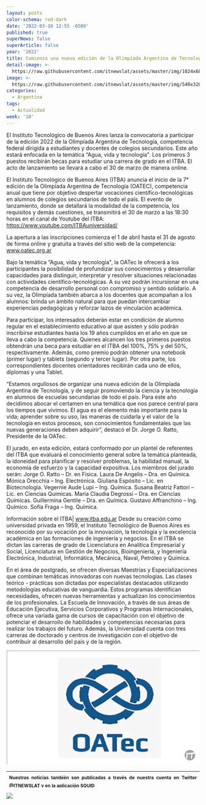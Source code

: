 ```yaml
---
layout: posts
color-schema: red-dark
date: '2022-03-10 12:55 -0500'
published: true
superNews: false
superArticle: false
year: '2022'
title: Comienza una nueva edición de la Olimpíada Argentina de Tecnología (OATec)
detail-image: >-
  https://raw.githubusercontent.com/itnewslat/assets/master/img/1024x680/oatec-g.jpg
image: >-
  https://raw.githubusercontent.com/itnewslat/assets/master/img/540x320/oatec-p.jpg
categories:
  - Argentina
tags:
  - Actualidad
week: '10'
---
```

El Instituto Tecnológico de Buenos Aires lanza la convocatoria a participar de la edición 2022 de la Olimpíada Argentina de Tecnología, competencia federal dirigida a estudiantes y docentes de colegios secundarios. Este año estará enfocada en la temática “Agua, vida y tecnología". Los primeros 3 puestos recibirán becas para estudiar una carrera de grado en el ITBA.
El acto de lanzamiento se llevará a cabo el 30 de marzo de manera online.

El Instituto Tecnológico de Buenos Aires (ITBA) anuncia el inicio de la 7° edición de la Olimpíada Argentina de Tecnología (OATEC), competencia anual que tiene por objetivo despertar vocaciones científico-tecnológicas en alumnos de colegios secundarios de todo el país. El evento de lanzamiento, donde se detallará la modalidad de la competencia, los requisitos y demás cuestiones, se transmitirá el 30 de marzo a las 18:30 horas en el canal de Youtube del ITBA: https://www.youtube.com/ITBAuniversidad/
 
La apertura a las inscripciones comienza el 1 de abril hasta el 31 de agosto de forma online y gratuita a través del sitio web de la competencia: www.oatec.org.ar
 
Bajo la temática “Agua, vida y tecnología", la OATec le ofrecerá a los participantes la posibilidad de profundizar sus conocimientos y desarrollar capacidades para distinguir, interpretar y resolver situaciones relacionadas con actividades científico-tecnológicas. A su vez podrán incursionar en una competencia de desarrollo personal con compromiso y sentido solidario. A su vez, la Olimpíada también abarca a los docentes que acompañan a los alumnos: brinda un ámbito natural para que puedan intercambiar experiencias pedagógicas y reforzar lazos de vinculación académica.
 
Para participar, los interesados deberán estar en condición de alumno regular en el establecimiento educativo al que asisten y sólo podrán inscribirse estudiantes hasta los 19 años cumplidos en el año en que se lleva a cabo la competencia. Quienes alcancen los tres primeros puestos obtendrán una beca para estudiar en el ITBA del 100%, 75% y del 50%, respectivamente. Además, como premio podrán obtener una notebook (primer lugar) y tablets (segundo y tercer lugar). Por otra parte, los correspondientes docentes orientadores recibirán cada uno de ellos, diplomas y una Tablet.
 
“Estamos orgullosos de organizar una nueva edición de la Olimpiada Argentina de Tecnología, y de seguir promoviendo la ciencia y la tecnología en alumnos de escuelas secundarias de todo el país. Para este año decidimos abocar el certamen en una temática que nos parece central para los tiempos que vivimos. El agua es el elemento más importante para la vida; aprender sobre su uso, las maneras de cuidarla y el valor de la tecnología en estos procesos, son conocimientos fundamentales que las nuevas generaciones deben adquirir”, destacó el Dr. Jorge O. Ratto, Presidente de la OATec.
 
El jurado, en esta edición, estará conformado por un plantel de referentes del ITBA que evaluará el conocimiento general sobre la temática planteada, la idoneidad para planificar y resolver problemas, la habilidad manual, la economía de esfuerzo y la capacidad expositiva. Los miembros del jurado serán:
Jorge O. Ratto – Dr. en Física.
Laura De Angelis – Dra. en Química.
Mónica Orecchia – Ing. Electrónica. 
Giuliana Espósito – Lic. en Biotecnología.
Vegernie Aude Lupi – Ing. Química.
Susana Beatriz Fattori – Lic. en Ciencias Químicas.
María Claudia Degrossi – Dra. en Ciencias Químicas.
Guillermina Gentile – Dra. en Química.
Gustavo Affranchino – Ing. Químico.
Sofía Fraga – Ing. Química.
 

Información sobre el ITBA| www.itba.edu.ar
Desde su creación como universidad privada en 1959, el Instituto Tecnológico de Buenos Aires es reconocido por su vocación por la innovación, la tecnología y la excelencia académica en las formaciones de ingeniería y negocios.
En el ITBA se dictan las carreras de grado de Licenciatura en Analítica Empresarial y Social, Licenciatura en Gestión de Negocios, Bioingeniería, y Ingeniería Electrónica, Industrial, Informática, Mecánica, Naval, Petróleo y Química.

En el área de postgrado, se ofrecen diversas Maestrías y Especializaciones que combinan temáticas innovadoras con nuevas tecnologías. Las clases teórico - prácticas son dictadas por especialistas destacados utilizando metodologías educativas de vanguardia. Estos programas identifican necesidades, ofrecen nuevas herramientas y actualizan los conocimientos de los profesionales.
La Escuela de Innovación, a través de sus áreas de Educación Ejecutiva, Servicios Corporativos y Programas Internacionales, ofrece una variada gama de cursos de capacitación con el objetivo de potenciar el desarrollo de habilidades y competencias necesarias para realizar los trabajos del futuro.
Además, la Universidad cuenta con tres carreras de doctorado y centros de investigación con el objetivo de contribuir al desarrollo del país y de la región.


![](https://raw.githubusercontent.com/itnewslat/assets/master/img/540x320/oatec-p.jpg)

<table style="height: 42px;" width="569">
<tbody>
<tr>
<td style="text-align: justify;"><sub><strong>Nuestras noticias también son publicadas a través de nuestra cuenta en Twitter <a href="https://twitter.com/itnewslat?lang=es">@ITNEWSLAT</a> y en la aplicación <a href="https://squidapp.co/en/">SQUID</a></strong></sub></td>
</tr>
</tbody>
</table>

<img src="https://tracker.metricool.com/c3po.jpg?hash=56f88a41e39ab42c063cc51676587a04"/>
